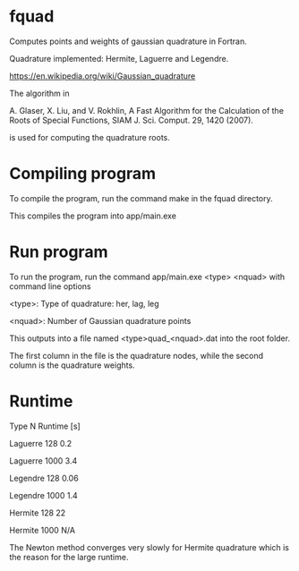# fquad
Computes points and weights of gaussian quadrature in Fortran.

Quadrature implemented: Hermite, Laguerre and Legendre.

https://en.wikipedia.org/wiki/Gaussian_quadrature

The algorithm in

A. Glaser, X. Liu, and V. Rokhlin, A Fast Algorithm for the Calculation of the Roots of Special Functions, SIAM J. Sci. Comput. 29, 1420 (2007).

is used for computing the quadrature roots.

# Compiling program

To compile the program, run the command make in the fquad directory.

This compiles the program into app/main.exe
# Run program
To run the program, run the command app/main.exe \<type\> \<nquad\> with command line options
 
\<type\>: Type of quadrature: her, lag, leg

\<nquad\>: Number of Gaussian quadrature points 

This outputs into a file named \<type\>quad_\<nquad\>.dat into the root folder.

The first column in the file is the quadrature nodes, while the second column is the quadrature weights.

# Runtime
Type     N       Runtime [s]

Laguerre    128          0.2

Laguerre    1000         3.4

Legendre    128          0.06

Legendre    1000         1.4

Hermite    128           22

Hermite     1000         N/A

The Newton method converges very slowly for Hermite quadrature which is the reason for the large runtime.
